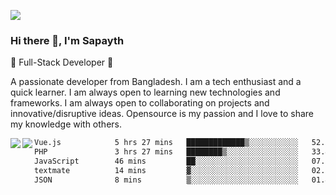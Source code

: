 <!-- **sapayth/sapayth** is a ✨ _special_ ✨ repository because its `README.md` (this file) appears on your GitHub profile.

Here are some ideas to get you started:

- 🔭 I’m currently working on ...
- 🌱 I’m currently learning ...
- 👯 I’m looking to collaborate on ...
- 🤔 I’m looking for help with ...
- 💬 Ask me about ...
- 📫 How to reach me: ...
- 😄 Pronouns: ...
- ⚡ Fun fact: ...
-->
![](https://user-images.githubusercontent.com/74038190/226190894-18e959ba-d458-4a94-ac44-790190f2a947.gif)
### Hi there 👋, I'm Sapayth

🚀 Full-Stack Developer 🚀

A passionate developer from Bangladesh. I am a tech enthusiast and a quick learner. I am always open to learning new technologies and frameworks. I am always open to collaborating on projects and innovative/disruptive ideas. Opensource is my passion and I love to share my knowledge with others.

<div>
<a href="https://github.com/sapayth/github-readme-stats">
  <img align="left" src="https://github-readme-stats.vercel.app/api?username=sapayth&show_icons=true&count_private=true" />
</a>
<a href="https://github.com/sapayth/github-readme-stats">
  <img align="left" src="https://github-readme-stats.vercel.app/api/top-langs/?username=sapayth" />
</a>
</div>
<!--START_SECTION:waka-->

```txt
Vue.js            5 hrs 27 mins   █████████████▒░░░░░░░░░░░   52.94 %
PHP               3 hrs 27 mins   ████████▒░░░░░░░░░░░░░░░░   33.49 %
JavaScript        46 mins         ██░░░░░░░░░░░░░░░░░░░░░░░   07.54 %
textmate          14 mins         ▓░░░░░░░░░░░░░░░░░░░░░░░░   02.38 %
JSON              8 mins          ▒░░░░░░░░░░░░░░░░░░░░░░░░   01.45 %
```

<!--END_SECTION:waka-->
